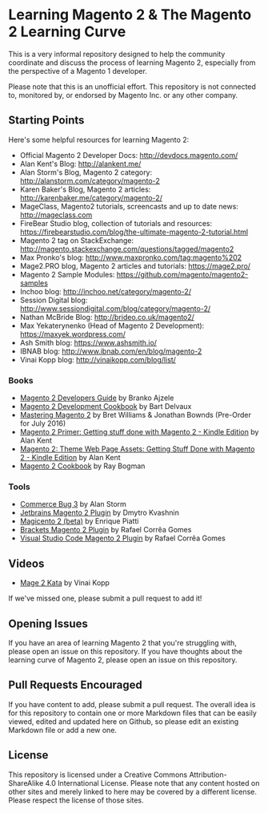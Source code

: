 # Learning Magento 2 & The Magento 2 Learning Curve

This is a very informal repository designed to help the community coordinate and discuss the process of learning Magento 2, especially from the perspective of a Magento 1 developer. 

Please note that this is an unofficial effort. This repository is not connected to, monitored by, or endorsed by Magento Inc. or any other company. 

## Starting Points

Here's some helpful resources for learning Magento 2:

* Official Magento 2 Developer Docs: http://devdocs.magento.com/ 
* Alan Kent's Blog: http://alankent.me/ 
* Alan Storm's Blog, Magento 2 category: http://alanstorm.com/category/magento-2
* Karen Baker's Blog, Magento 2 articles: http://karenbaker.me/category/magento-2/
* MageClass, Magento2 tutorials, screencasts and up to date news: http://mageclass.com
* FireBear Studio blog, collection of tutorials and resources: https://firebearstudio.com/blog/the-ultimate-magento-2-tutorial.html  
* Magento 2 tag on StackExchange: http://magento.stackexchange.com/questions/tagged/magento2 
* Max Pronko's blog: http://www.maxpronko.com/tag:magento%202 
* Mage2.PRO blog, Magento 2 articles and tutorials:  https://mage2.pro/
* Magento 2 Sample Modules: https://github.com/magento/magento2-samples
* Inchoo blog: http://inchoo.net/category/magento-2/
* Session Digital blog: http://www.sessiondigital.com/blog/category/magento-2/
* Nathan McBride Blog: http://brideo.co.uk/magento2/
* Max Yekaterynenko (Head of Magento 2 Development): https://maxyek.wordpress.com/ 
* Ash Smith blog: https://www.ashsmith.io/
* IBNAB blog: http://www.ibnab.com/en/blog/magento-2
* Vinai Kopp blog: http://vinaikopp.com/blog/list/

### Books
* [Magento 2 Developers Guide](http://www.amazon.co.uk/gp/product/1785886584/ref=as_li_tl?ie=UTF8&camp=1634&creative=6738&creativeASIN=1785886584&linkCode=as2&tag=shop1404-21) by Branko Ajzele
* [Magento 2 Development Cookbook](http://www.amazon.co.uk/gp/product/1785882198/ref=as_li_tl?ie=UTF8&camp=1634&creative=6738&creativeASIN=1785882198&linkCode=as2&tag=shop1404-21) by Bart Delvaux
* [Mastering Magento 2](http://www.amazon.co.uk/gp/product/1785882368/ref=as_li_tl?ie=UTF8&camp=1634&creative=6738&creativeASIN=1785882368&linkCode=as2&tag=shop1404-21) by Bret Williams & Jonathan Bownds (Pre-Order for July 2016)
* [Magento 2 Primer: Getting stuff done with Magento 2 - Kindle Edition](http://www.amazon.co.uk/gp/product/B019PCMJ7A/ref=as_li_tl?ie=UTF8&camp=1634&creative=6738&creativeASIN=B019PCMJ7A&linkCode=as2&tag=shop1404-21) by Alan Kent 
* [Magento 2: Theme Web Page Assets: Getting Stuff Done with Magento 2 - Kindle Edition](http://www.amazon.co.uk/gp/product/B01COQPQG0/ref=as_li_tl?ie=UTF8&camp=1634&creative=6738&creativeASIN=B01COQPQG0&linkCode=as2&tag=shop1404-21) by Alan Kent 
* [Magento 2 Cookbook](http://www.amazon.co.uk/gp/product/1785887068/ref=as_li_tl?ie=UTF8&camp=1634&creative=6738&creativeASIN=1785887068&linkCode=as2&tag=shop1404-21) by Ray Bogman

### Tools
* [Commerce Bug 3](http://store.pulsestorm.net/products/commerce-bug-3) by Alan Storm
* [Jetbrains Magento 2 Plugin](https://plugins.jetbrains.com/plugin/8024) by Dmytro Kvashnin
* [Magicento 2 (beta)](http://magicento.com/) by Enrique Piatti
* [Brackets Magento 2 Plugin](http://brackets.dnbard.com/extension/brackets-mg2-functions-hint) by Rafael Corrêa Gomes
* [Visual Studio Code Magento 2 Plugin](https://marketplace.visualstudio.com/items?itemName=rafaelcgstz.magento-2-snippets) by Rafael Corrêa Gomes

## Videos 
* [Mage 2 Kata](https://www.youtube.com/channel/UCRFDWo7jTlrpEsJxzc7WyPw) by Vinai Kopp

If we've missed one, please submit a pull request to add it!

## Opening Issues

If you have an area of learning Magento 2 that you're struggling with, please open an issue on this repository. If you have thoughts about the learning curve of Magento 2, please open an issue on this repository. 

## Pull Requests Encouraged

If you have content to add, please submit a pull request. The overall idea is for this repository to contain one or more Markdown files that can be easily viewed, edited and updated here on Github, so please edit an existing Markdown file or add a new one. 

## License

This repository is licensed under a Creative Commons Attribution-ShareAlike 4.0 International License. Please note that any content hosted on other sites and merely linked to here may be covered by a different license. Please respect the license of those sites. 
